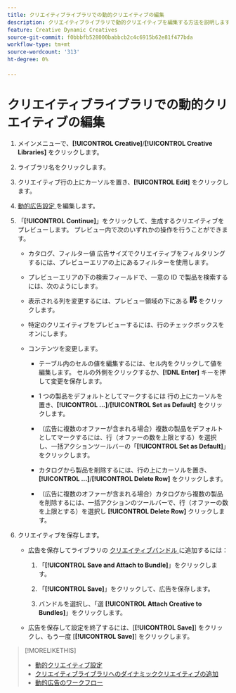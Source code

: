 ```yaml
---
title: クリエイティブライブラリでの動的クリエイティブの編集
description: クリエイティブライブラリで動的クリエイティブを編集する方法を説明します。
feature: Creative Dynamic Creatives
source-git-commit: f0bbbfb528000babbcb2c4c6915b62e81f477bda
workflow-type: tm+mt
source-wordcount: '313'
ht-degree: 0%

---
```


# クリエイティブライブラリでの動的クリエイティブの編集

1. メインメニューで、**[!UICONTROL Creative]**/**[!UICONTROL Creative Libraries]** をクリックします。

1. ライブラリ名をクリックします。

1. クリエイティブ行の上にカーソルを置き、**[!UICONTROL Edit]** をクリックします。

1. [ 動的広告設定 ](creative-settings-dynamic.md) を編集します。

1. 「**[!UICONTROL Continue]**」をクリックして、生成するクリエイティブをプレビューします。 プレビュー内で次のいずれかの操作を行うことができます。

   * カタログ、フィルター値 <!-- explain more--> 広告サイズでクリエイティブをフィルタリングするには、プレビューエリアの上にあるフィルターを使用します。

   * プレビューエリアの下の検索フィールドで、一意の ID で製品を検索するには、次のようにします。

   * 表示される列を変更するには、プレビュー領域の下にある ![ 列フィルター ](/help/creative/assets/custom-columns.png " 列フィルター ") をクリックします。

   * 特定のクリエイティブをプレビューするには、行のチェックボックスをオンにします。

   * コンテンツを変更します。

      * テーブル内のセルの値を編集するには、セル内をクリックして値を編集します。 セルの外側をクリックするか、**[!DNL Enter]** キーを押して変更を保存します。

      * 1 つの製品をデフォルトとしてマークするには <!--Explain what this means. --> 行の上にカーソルを置き、**[!UICONTROL ...]**/**[!UICONTROL Set as Default]** をクリックします。

      * （広告に複数のオファーが含まれる場合）複数の製品をデフォルトとしてマークするには、行（オファーの数を上限とする）を選択し、一括アクションツールバーの「**[!UICONTROL Set as Default]**」をクリックします。

      * カタログから製品を削除するには、行の上にカーソルを置き、**[!UICONTROL ...]**/**[!UICONTROL Delete Row]** をクリックします。

      * （広告に複数のオファーが含まれる場合）カタログから複数の製品を削除するには、一括アクションのツールバーで、行（オファーの数を上限とする）を選択し **[!UICONTROL Delete Row]** クリックします。

1. クリエイティブを保存します。

   * 広告を保存してライブラリの [ クリエイティブバンドル ](bundle-manage.md) に追加するには：

      1. 「**[!UICONTROL Save and Attach to Bundle]**」をクリックします。

      1. 「**[!UICONTROL Save]**」をクリックして、広告を保存します。

      1. バンドルを選択し、「選 **[!UICONTROL Attach Creative to Bundles]**」をクリックします。

   * 広告を保存して設定を終了するには、[**[!UICONTROL Save]**] をクリックし、もう一度 [**[!UICONTROL Save]**] をクリックします。

>[!MORELIKETHIS]
>
>* [ 動的クリエイティブ設定 ](creative-settings-dynamic.md)
>* [ クリエイティブライブラリへのダイナミッククリエイティブの追加 ](creative-add-dynamic.md)
>* [ 動的広告のワークフロー ](/help/creative/introduction/workflow-dynamic-ads.md)
